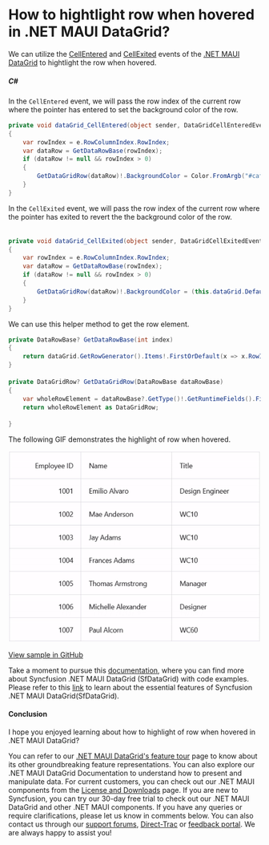 # How to hightlight row when hovered in .NET MAUI DataGrid?
We can utilize the [CellEntered](https://help.syncfusion.com/maui/datagrid/grid-events#cellentered-event) and [CellExited](https://help.syncfusion.com/maui/datagrid/grid-events#cellexited-event) events of the [.NET MAUI DataGrid](https://www.syncfusion.com/maui-controls/maui-datagrid) to hightlight the row when hovered.

##### C#

In the `CellEntered` event, we will pass the row index of the current row where the pointer has entered to set the background color of the row.
```C#
private void dataGrid_CellEntered(object sender, DataGridCellEnteredEventArgs e)
{
    var rowIndex = e.RowColumnIndex.RowIndex;
    var dataRow = GetDataRowBase(rowIndex);
    if (dataRow != null && rowIndex > 0)
    {
        GetDataGridRow(dataRow)!.BackgroundColor = Color.FromArgb("#caf0f8");
    }
}
```

In the `CellExited` event, we will pass the row index of the current row where the pointer has exited to revert the the background color of the row.
```C#

private void dataGrid_CellExited(object sender, DataGridCellExitedEventArgs e)
{
    var rowIndex = e.RowColumnIndex.RowIndex;
    var dataRow = GetDataRowBase(rowIndex);
    if (dataRow != null && rowIndex > 0)
    {
        GetDataGridRow(dataRow)!.BackgroundColor = (this.dataGrid.DefaultStyle.RowBackground as SolidColorBrush)!.Color;
    }
}
```
We can use this helper method to get the row element.
```C#
private DataRowBase? GetDataRowBase(int index)
{
    return dataGrid.GetRowGenerator().Items!.FirstOrDefault(x => x.RowIndex == index);
}

private DataGridRow? GetDataGridRow(DataRowBase dataRowBase)
{
    var wholeRowElement = dataRowBase?.GetType()!.GetRuntimeFields().FirstOrDefault(x => x.Name.Equals("WholeRowElement"))!.GetValue(dataRowBase);
    return wholeRowElement as DataGridRow;

}
```

The following GIF demonstrates the highlight of row when hovered.

![DataGrid with DataGridCell Color](SfDataGrid_Row_Hightlight.gif)

[View sample in GitHub](https://github.com/SyncfusionExamples/How-to-hightlight-row-when-hovered-in-MAUI-DataGrid/tree/master)

Take a moment to pursue this [documentation](https://help.syncfusion.com/maui/datagrid/overview), where you can find more about Syncfusion .NET MAUI DataGrid (SfDataGrid) with code examples.
Please refer to this [link](https://www.syncfusion.com/maui-controls/maui-datagrid) to learn about the essential features of Syncfusion .NET MAUI DataGrid(SfDataGrid).

#### Conclusion
I hope you enjoyed learning about how to highlight of row when hovered in .NET MAUI DataGrid?

You can refer to our [.NET MAUI DataGrid's feature tour](https://www.syncfusion.com/maui-controls/maui-datagrid) page to know about its other groundbreaking feature representations. You can also explore our .NET MAUI DataGrid Documentation to understand how to present and manipulate data.
For current customers, you can check out our .NET MAUI components from the [License and Downloads](https://www.syncfusion.com/account/downloads) page. If you are new to Syncfusion, you can try our 30-day free trial to check out our .NET MAUI DataGrid and other .NET MAUI components.
If you have any queries or require clarifications, please let us know in comments below. You can also contact us through our [support forums](https://www.syncfusion.com/forums), [Direct-Trac](https://support.syncfusion.com/account/login?ReturnUrl=%2Faccount%2Fconnect%2Fauthorize%2Fcallback%3Fclient_id%3Dc54e52f3eb3cde0c3f20474f1bc179ed%26redirect_uri%3Dhttps%253A%252F%252Fsupport.syncfusion.com%252Fagent%252Flogincallback%26response_type%3Dcode%26scope%3Dopenid%2520profile%2520agent.api%2520integration.api%2520offline_access%2520kb.api%26state%3D8db41f98953a4d9ba40407b150ad4cf2%26code_challenge%3DvwHoT64z2h21eP_A9g7JWtr3vp3iPrvSjfh5hN5C7IE%26code_challenge_method%3DS256%26response_mode%3Dquery) or [feedback portal](https://www.syncfusion.com/feedback/maui?control=sfdatagrid). We are always happy to assist you!